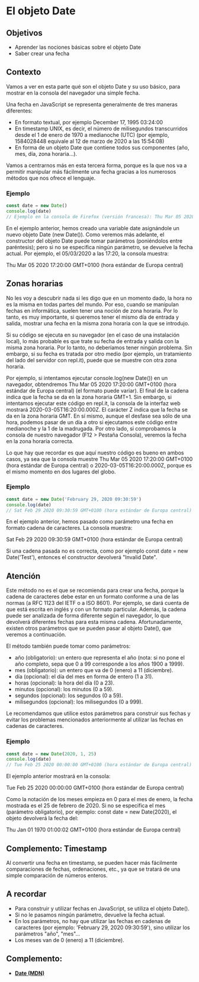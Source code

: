 # El objeto Date

## Objetivos

- Aprender las nociones básicas sobre el objeto Date
- Saber crear una fecha

## Contexto

Vamos a ver en esta parte qué son el objeto Date y su uso básico, para mostrar en la consola del navegador una simple fecha.

Una fecha en JavaScript se representa generalmente de tres maneras diferentes:

- En formato textual, por ejemplo December 17, 1995 03:24:00
- En timestamp UNIX, es decir, el número de milisegundos transcurridos desde el 1 de enero de 1970 a medianoche (UTC) (por ejemplo, 1584028448 equivale al 12 de marzo de 2020 a las 15:54:08)
- En forma de un objeto Date que contiene todos sus componentes (año, mes, día, zona horaria...).

Vamos a centrarnos más en esta tercera forma, porque es la que nos va a permitir manipular más fácilmente una fecha gracias a los numerosos métodos que nos ofrece el lenguaje.

### Ejemplo

```javascript
const date = new Date()
console.log(date)
// Ejemplo en la consola de Firefox (versión francesa): Thu Mar 05 2020 17:20:00 GMT+0100 (hora estándar de Europa central)
```

En el ejemplo anterior, hemos creado una variable date asignándole un nuevo objeto Date (new Date()). Como veremos más adelante, el constructor del objeto Date puede tomar parámetros (poniéndolos entre paréntesis); pero si no se especifica ningún parámetro, se devuelve la fecha actual. Por ejemplo, el 05/03/2020 a las 17:20, la consola muestra:

Thu Mar 05 2020 17:20:00 GMT+0100 (hora estándar de Europa central)

## Zonas horarias

No les voy a descubrir nada si les digo que en un momento dado, la hora no es la misma en todas partes del mundo. Por eso, cuando se manipulan fechas en informática, suelen tener una noción de zona horaria. Por lo tanto, es muy importante, si queremos tener el mismo día de entrada y salida, mostrar una fecha en la misma zona horaria con la que se introdujo.

Si su código se ejecuta en su navegador (en el caso de una instalación local), lo más probable es que trate su fecha de entrada y salida con la misma zona horaria. Por lo tanto, no deberíamos tener ningún problema. Sin embargo, si su fecha es tratada por otro medio (por ejemplo, un tratamiento del lado del servidor con repl.it), puede que se muestre con otra zona horaria.

Por ejemplo, si intentamos ejecutar console.log(new Date()) en un navegador, obtendremos Thu Mar 05 2020 17:20:00 GMT+0100 (hora estándar de Europa central) (el formato puede variar). El final de la cadena indica que la fecha se da en la zona horaria GMT+1. Sin embargo, si intentamos ejecutar este código en repl.it, la consola de la interfaz web mostrará 2020-03-05T16:20:00.000Z. El carácter Z indica que la fecha se da en la zona horaria GMT. En sí mismo, aunque el desfase sea sólo de una hora, podemos pasar de un día a otro si ejecutamos este código entre medianoche y la 1 de la madrugada. Por otro lado, si comprobamos la consola de nuestro navegador (F12 > Pestaña Consola), veremos la fecha en la zona horaria correcta.

Lo que hay que recordar es que aquí nuestro código es bueno en ambos casos, ya sea que la consola muestre Thu Mar 05 2020 17:20:00 GMT+0100 (hora estándar de Europa central) o 2020-03-05T16:20:00.000Z, porque es el mismo momento en dos lugares del globo.

### Ejemplo

```javascript
const date = new Date('February 29, 2020 09:30:59')
console.log(date)
// Sat Feb 29 2020 09:30:59 GMT+0100 (hora estándar de Europa central)
```

En el ejemplo anterior, hemos pasado como parámetro una fecha en formato cadena de caracteres. La consola muestra:

Sat Feb 29 2020 09:30:59 GMT+0100 (hora estándar de Europa central)

Si una cadena pasada no es correcta, como por ejemplo const date = new Date('Test'), entonces el constructor devolverá "Invalid Date".

## Atención

Este método no es el que se recomienda para crear una fecha, porque la cadena de caracteres debe estar en un formato conforme a una de las normas (a RFC 1123 del IETF o a ISO 8601). Por ejemplo, se dará cuenta de que está escrita en inglés y con un formato particular. Además, la cadena puede ser analizada de forma diferente según el navegador, lo que devolverá diferentes fechas para esta misma cadena. Afortunadamente, existen otros parámetros que se pueden pasar al objeto Date(), que veremos a continuación.

El método también puede tomar como parámetros:

- año (obligatorio): un entero que representa el año (nota: si no pone el año completo, sepa que 0 a 99 corresponde a los años 1900 a 1999).
- mes (obligatorio): un entero que va de 0 (enero) a 11 (diciembre).
- día (opcional): el día del mes en forma de entero (1 a 31).
- horas (opcional): la hora del día (0 a 23).
- minutos (opcional): los minutos (0 a 59).
- segundos (opcional): los segundos (0 a 59).
- milisegundos (opcional): los milisegundos (0 a 999).

Le recomendamos que utilice estos parámetros para construir sus fechas y evitar los problemas mencionados anteriormente al utilizar las fechas en cadenas de caracteres.

### Ejemplo

```javascript
const date = new Date(2020, 1, 25)
console.log(date)
// Tue Feb 25 2020 00:00:00 GMT+0100 (hora estándar de Europa central)
```

El ejemplo anterior mostrará en la consola:

Tue Feb 25 2020 00:00:00 GMT+0100 (hora estándar de Europa central)

Como la notación de los meses empieza en 0 para el mes de enero, la fecha mostrada es el 25 de febrero de 2020. Si no se especifica el mes (parámetro obligatorio), por ejemplo: const date = new Date(2020), el objeto devolverá la fecha del:

Thu Jan 01 1970 01:00:02 GMT+0100 (hora estándar de Europa central)

## Complemento: Timestamp

Al convertir una fecha en timestamp, se pueden hacer más fácilmente comparaciones de fechas, ordenaciones, etc., ya que se tratará de una simple comparación de números enteros.

## A recordar

- Para construir y utilizar fechas en JavaScript, se utiliza el objeto Date().
- Si no le pasamos ningún parámetro, devuelve la fecha actual.
- En los parámetros, no hay que utilizar las fechas en cadenas de caracteres (por ejemplo: 'February 29, 2020 09:30:59'), sino utilizar los parámetros "año", "mes"...
- Los meses van de 0 (enero) a 11 (diciembre).

## Complemento:

- **[Date (MDN)](https://developer.mozilla.org/fr/docs/Web/JavaScript/Reference/Global_Objects/Date)**